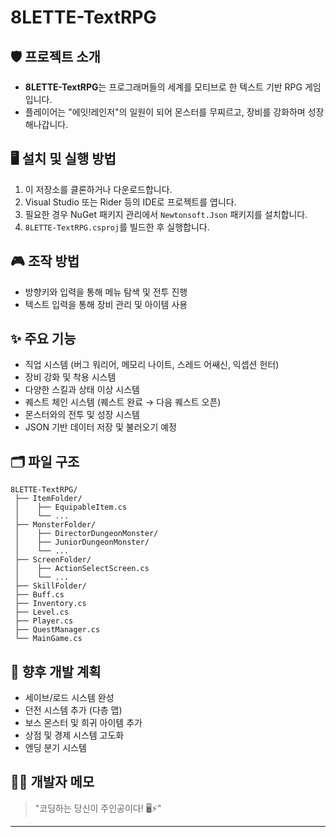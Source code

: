 # 8LETTE-TextRPG

## 🛡️ 프로젝트 소개
- **8LETTE-TextRPG**는 프로그래머들의 세계를 모티브로 한 텍스트 기반 RPG 게임입니다.
- 플레이어는 "에잇!레인저"의 일원이 되어 몬스터를 무찌르고, 장비를 강화하며 성장해나갑니다.

## 🖥️ 설치 및 실행 방법
1. 이 저장소를 클론하거나 다운로드합니다.
2. Visual Studio 또는 Rider 등의 IDE로 프로젝트를 엽니다.
3. 필요한 경우 NuGet 패키지 관리에서 `Newtonsoft.Json` 패키지를 설치합니다.
4. `8LETTE-TextRPG.csproj`를 빌드한 후 실행합니다.

## 🎮 조작 방법
- 방향키와 입력을 통해 메뉴 탐색 및 전투 진행
- 텍스트 입력을 통해 장비 관리 및 아이템 사용

## ✨ 주요 기능
- 직업 시스템 (버그 워리어, 메모리 나이트, 스레드 어쌔신, 익셉션 헌터)
- 장비 강화 및 착용 시스템
- 다양한 스킬과 상태 이상 시스템
- 퀘스트 체인 시스템 (퀘스트 완료 → 다음 퀘스트 오픈)
- 몬스터와의 전투 및 성장 시스템
- JSON 기반 데이터 저장 및 불러오기 예정

## 🗂️ 파일 구조
```plaintext
8LETTE-TextRPG/
 ├── ItemFolder/
 │    ├── EquipableItem.cs
 │    └── ...
 ├── MonsterFolder/
 │    ├── DirectorDungeonMonster/
 │    ├── JuniorDungeonMonster/
 │    └── ...
 ├── ScreenFolder/
 │    ├── ActionSelectScreen.cs
 │    └── ...
 ├── SkillFolder/
 ├── Buff.cs
 ├── Inventory.cs
 ├── Level.cs
 ├── Player.cs
 ├── QuestManager.cs
 └── MainGame.cs
```

## 🚀 향후 개발 계획
- 세이브/로드 시스템 완성
- 던전 시스템 추가 (다층 맵)
- 보스 몬스터 및 희귀 아이템 추가
- 상점 및 경제 시스템 고도화
- 엔딩 분기 시스템

## 🧙‍♂️ 개발자 메모
> "코딩하는 당신이 주인공이다! 🖥️⚡"

---

